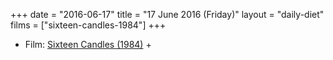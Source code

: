 +++
date = "2016-06-17"
title = "17 June 2016 (Friday)"
layout = "daily-diet"
films = ["sixteen-candles-1984"]
+++

<ul>
<li class="entry films">Film: <a href="/films/sixteen-candles-1984">Sixteen Candles (1984)</a> +</li>
</ul>